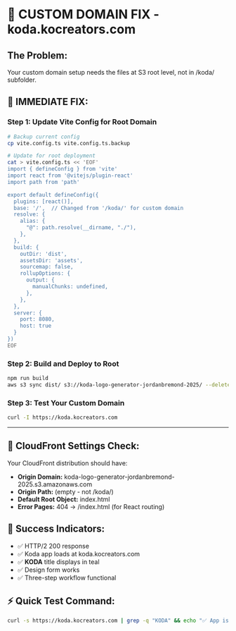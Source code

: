 # 🎯 CUSTOM DOMAIN FIX - koda.kocreators.com

## **The Problem:**
Your custom domain setup needs the files at S3 root level, not in /koda/ subfolder.

## **🚀 IMMEDIATE FIX:**

### **Step 1: Update Vite Config for Root Domain**
```bash
# Backup current config
cp vite.config.ts vite.config.ts.backup

# Update for root deployment
cat > vite.config.ts << 'EOF'
import { defineConfig } from 'vite'
import react from '@vitejs/plugin-react'
import path from 'path'

export default defineConfig({
  plugins: [react()],
  base: '/',  // Changed from '/koda/' for custom domain
  resolve: {
    alias: {
      "@": path.resolve(__dirname, "./"),
    },
  },
  build: {
    outDir: 'dist',
    assetsDir: 'assets',
    sourcemap: false,
    rollupOptions: {
      output: {
        manualChunks: undefined,
      },
    },
  },
  server: {
    port: 8080,
    host: true
  }
})
EOF
```

### **Step 2: Build and Deploy to Root**
```bash
npm run build
aws s3 sync dist/ s3://koda-logo-generator-jordanbremond-2025/ --delete --exclude "AWSLogs/*"
```

### **Step 3: Test Your Custom Domain**
```bash
curl -I https://koda.kocreators.com
```

---

## **🔧 CloudFront Settings Check:**

Your CloudFront distribution should have:
- **Origin Domain:** koda-logo-generator-jordanbremond-2025.s3.amazonaws.com
- **Origin Path:** (empty - not /koda/)
- **Default Root Object:** index.html
- **Error Pages:** 404 → /index.html (for React routing)

## **🎉 Success Indicators:**
- ✅ HTTP/2 200 response
- ✅ Koda app loads at koda.kocreators.com
- ✅ **KODA** title displays in teal
- ✅ Design form works
- ✅ Three-step workflow functional

## **⚡ Quick Test Command:**
```bash
curl -s https://koda.kocreators.com | grep -q "KODA" && echo "✅ App is live!" || echo "❌ Still not working"
```